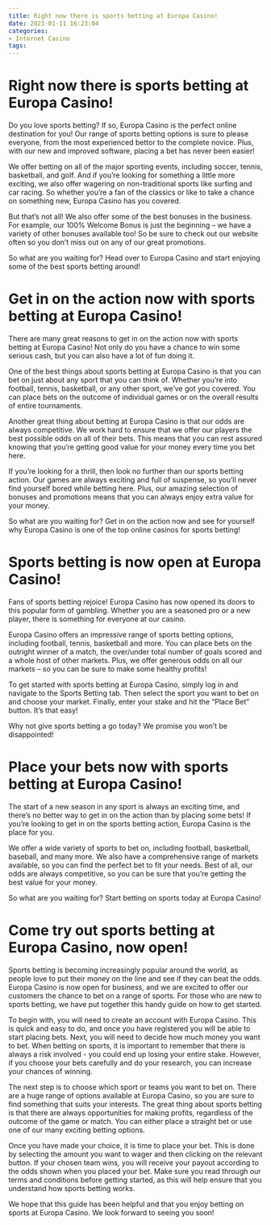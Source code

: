 ```yaml
---
title: Right now there is sports betting at Europa Casino!
date: 2023-01-11 16:23:04
categories:
- Internet Casino
tags:
---
```



#  Right now there is sports betting at Europa Casino!

Do you love sports betting? If so, Europa Casino is the perfect online destination for you! Our range of sports betting options is sure to please everyone, from the most experienced bettor to the complete novice. Plus, with our new and improved software, placing a bet has never been easier!

We offer betting on all of the major sporting events, including soccer, tennis, basketball, and golf. And if you’re looking for something a little more exciting, we also offer wagering on non-traditional sports like surfing and car racing. So whether you’re a fan of the classics or like to take a chance on something new, Europa Casino has you covered.

But that’s not all! We also offer some of the best bonuses in the business. For example, our 100% Welcome Bonus is just the beginning – we have a variety of other bonuses available too! So be sure to check out our website often so you don’t miss out on any of our great promotions.

So what are you waiting for? Head over to Europa Casino and start enjoying some of the best sports betting around!

#  Get in on the action now with sports betting at Europa Casino!

There are many great reasons to get in on the action now with sports betting at Europa Casino! Not only do you have a chance to win some serious cash, but you can also have a lot of fun doing it.

One of the best things about sports betting at Europa Casino is that you can bet on just about any sport that you can think of. Whether you’re into football, tennis, basketball, or any other sport, we’ve got you covered. You can place bets on the outcome of individual games or on the overall results of entire tournaments.

Another great thing about betting at Europa Casino is that our odds are always competitive. We work hard to ensure that we offer our players the best possible odds on all of their bets. This means that you can rest assured knowing that you’re getting good value for your money every time you bet here.

If you’re looking for a thrill, then look no further than our sports betting action. Our games are always exciting and full of suspense, so you’ll never find yourself bored while betting here. Plus, our amazing selection of bonuses and promotions means that you can always enjoy extra value for your money.

So what are you waiting for? Get in on the action now and see for yourself why Europa Casino is one of the top online casinos for sports betting!

#  Sports betting is now open at Europa Casino!

Fans of sports betting rejoice! Europa Casino has now opened its doors to this popular form of gambling. Whether you are a seasoned pro or a new player, there is something for everyone at our casino.

Europa Casino offers an impressive range of sports betting options, including football, tennis, basketball and more. You can place bets on the outright winner of a match, the over/under total number of goals scored and a whole host of other markets. Plus, we offer generous odds on all our markets – so you can be sure to make some healthy profits!

To get started with sports betting at Europa Casino, simply log in and navigate to the Sports Betting tab. Then select the sport you want to bet on and choose your market. Finally, enter your stake and hit the “Place Bet” button. It’s that easy!

Why not give sports betting a go today? We promise you won’t be disappointed!

#  Place your bets now with sports betting at Europa Casino!

The start of a new season in any sport is always an exciting time, and there’s no better way to get in on the action than by placing some bets! If you’re looking to get in on the sports betting action, Europa Casino is the place for you.

We offer a wide variety of sports to bet on, including football, basketball, baseball, and many more. We also have a comprehensive range of markets available, so you can find the perfect bet to fit your needs. Best of all, our odds are always competitive, so you can be sure that you’re getting the best value for your money.

So what are you waiting for? Start betting on sports today at Europa Casino!

#  Come try out sports betting at Europa Casino, now open!

Sports betting is becoming increasingly popular around the world, as people love to put their money on the line and see if they can beat the odds. Europa Casino is now open for business, and we are excited to offer our customers the chance to bet on a range of sports. For those who are new to sports betting, we have put together this handy guide on how to get started.

To begin with, you will need to create an account with Europa Casino. This is quick and easy to do, and once you have registered you will be able to start placing bets. Next, you will need to decide how much money you want to bet. When betting on sports, it is important to remember that there is always a risk involved - you could end up losing your entire stake. However, if you choose your bets carefully and do your research, you can increase your chances of winning.

The next step is to choose which sport or teams you want to bet on. There are a huge range of options available at Europa Casino, so you are sure to find something that suits your interests. The great thing about sports betting is that there are always opportunities for making profits, regardless of the outcome of the game or match. You can either place a straight bet or use one of our many exciting betting options.

Once you have made your choice, it is time to place your bet. This is done by selecting the amount you want to wager and then clicking on the relevant button. If your chosen team wins, you will receive your payout according to the odds shown when you placed your bet. Make sure you read through our terms and conditions before getting started, as this will help ensure that you understand how sports betting works.

We hope that this guide has been helpful and that you enjoy betting on sports at Europa Casino. We look forward to seeing you soon!